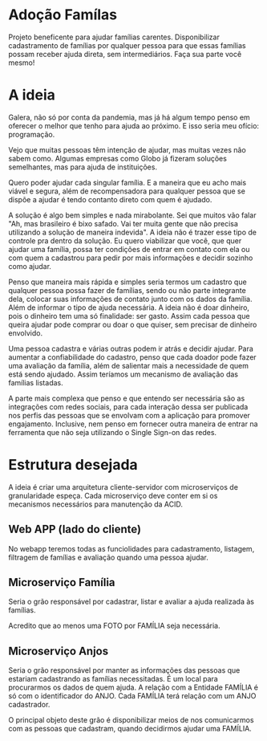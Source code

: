 # Adoção Famílas
Projeto beneficente para ajudar famílias carentes. Disponibilizar cadastramento de famílias por qualquer pessoa para que essas famílias possam receber ajuda direta, sem intermediários. 
Faça sua parte você mesmo!

# A ideia
Galera, não só por conta da pandemia, mas já há algum tempo penso em oferecer o melhor que tenho para ajuda ao próximo. E isso seria meu ofício: programação.

Vejo que muitas pessoas têm intenção de ajudar, mas muitas vezes não sabem como. Algumas empresas como Globo já fizeram soluções semelhantes, mas para ajuda de instituições.

Quero poder ajudar cada singular família. E a maneira que eu acho mais viável e segura, além de recompensadora para qualquer pessoa que se dispõe a ajudar é tendo contanto direto com quem é ajudado.

A solução é algo bem simples e nada mirabolante. Sei que muitos vão falar "Ah, mas brasileiro é bixo safado. Vai ter muita gente que não precisa utilizando a solução de maneira indevida". A ideia não é trazer esse tipo de controle pra dentro da solução. Eu quero viabilizar que você, que quer ajudar uma família, possa ter condições de entrar em contato com ela ou com quem a cadastrou para pedir por mais informações e decidir sozinho como ajudar.

Penso que maneira mais rápida e simples seria termos um cadastro que qualquer pessoa possa fazer de famílias, sendo ou não parte integrante dela, colocar suas informações de contato junto com os dados da família. Além de informar o tipo de ajuda necessária. A ideia não é doar dinheiro, pois o dinheiro tem uma só finalidade: ser gasto. Assim cada pessoa que queira ajudar pode comprar ou doar o que quiser, sem precisar de dinheiro envolvido.

Uma pessoa cadastra e várias outras podem ir atrás e decidir ajudar. Para aumentar a confiabilidade do cadastro, penso que cada doador pode fazer uma avaliação da família, além de salientar mais a necessidade de quem está sendo ajudado. Assim teríamos um mecanismo de avaliação das famílias listadas.

A parte mais complexa que penso e que entendo ser necessária são as integrações com redes sociais, para cada interação dessa ser publicada nos perfis das pessoas que se envolvam com a aplicação para promover engajamento. Inclusive, nem penso em fornecer outra maneira de entrar na ferramenta que não seja utilizando o Single Sign-on das redes.


# Estrutura desejada
A ideia é criar uma arquitetura cliente-servidor com microserviços de granularidade espeça. Cada microserviço deve conter em si os mecanismos necessários para manutenção da ACID.

## Web APP (lado do cliente)
No webapp teremos todas as funciolidades para cadastramento, listagem, filtragem de famílias e avaliação quando uma pessoa ajudar.

## Microserviço Família
Seria o grão responsável por cadastrar, listar e avaliar a ajuda realizada às famílias.

Acredito que ao menos uma FOTO por FAMÍLIA seja necessária.

## Microserviço Anjos
Seria o grão responsável por manter as informações das pessoas que estariam cadastrando as famílias necessitadas. É um local para procurarmos os dados de quem ajuda. A relação com a Entidade FAMÍLIA é só com o identificador do ANJO. Cada FAMÍLIA terá relação com um ANJO cadastrador.

O principal objeto deste grão é disponibilizar meios de nos comunicarmos com as pessoas que cadastram, quando decidirmos ajudar uma FAMÍLIA.
